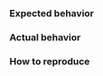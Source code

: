 <!--
Thanks for opening an issue! A few things to keep in mind:

- The issue tracker is only for bugs and feature requests.
- If you need general help please post to StackOverflow http://stackoverflow.com/questions/tagged/activeadmin
- Before reporting a bug, please search all issues, closed and open, and try reproducing your issue against
  the latest version.
-->

### Expected behavior

<!-- What do you think should happen? -->

### Actual behavior

<!-- What actually happens? -->

### How to reproduce

<!-- 

Your best chance of getting this bug looked at quickly is to provide a **code sample** or an **executable test case** demonstrating the expected behavior that is not occurring.

See CONTRIBUTING for more details.

-->

